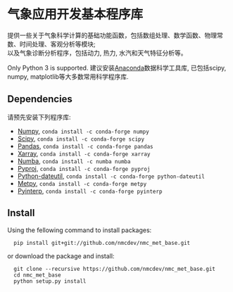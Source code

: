 # 气象应用开发基本程序库
提供一些关于气象科学计算的基础功能函数，包括数组处理、数学函数、物理常数、时间处理、客观分析等模块;  
以及气象诊断分析程序，包括动力, 热力, 水汽和天气特征分析等。

Only Python 3 is supported.
建议安装[Anaconda](https://www.anaconda.com/products/individual)数据科学工具库,
已包括scipy, numpy, matplotlib等大多数常用科学程序库.

## Dependencies
请预先安装下列程序库:

- [Numpy](https://numpy.org/), `conda install -c conda-forge numpy`
- [Scipy](http://www.scipy.org/), `conda install -c conda-forge scipy`
- [Pandas](http://pandas.pydata.org/), `conda install -c conda-forge pandas`
- [Xarray](https://github.com/pydata/xarray), `conda install -c conda-forge xarray`
- [Numba](http://numba.pydata.org/), `conda install -c numba numba`
- [Pyproj](https://github.com/pyproj4/pyproj), `conda install -c conda-forge pyproj`
- [Python-dateutil](https://pypi.org/project/python-dateutil/), `conda install -c conda-forge python-dateutil`
- [Metpy](https://github.com/Unidata/MetPy), `conda install -c conda-forge metpy`
- [Pyinterp](https://github.com/CNES/pangeo-pyinterp), `conda install -c conda-forge pyinterp`

## Install
Using the fellowing command to install packages:
```
  pip install git+git://github.com/nmcdev/nmc_met_base.git
```

or download the package and install:
```
  git clone --recursive https://github.com/nmcdev/nmc_met_base.git
  cd nmc_met_base
  python setup.py install
```
